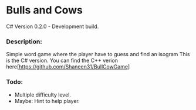# Bulls and Cows
C# Version 0.2.0 - Development build.

### Description:
Simple word game where the player have to guess and find an isogram
This is the C# version. You can find the C++ verion here[https://github.com/Shaneen31/BullCowGame]

### Todo:
* Multiple difficulty level.
* Maybe: Hint to help player.
